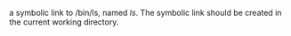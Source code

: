 a symbolic link to /bin/ls, named _ls_. The symbolic link should be created in the current working directory.
